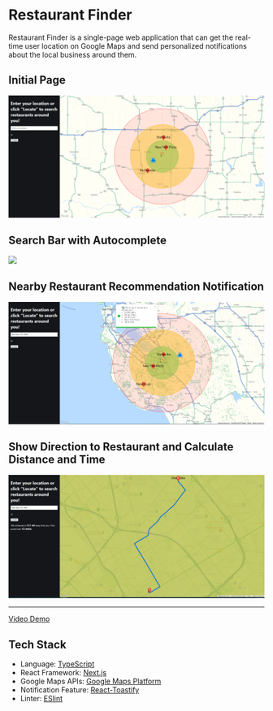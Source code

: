 # Restaurant Finder

Restaurant Finder is a single-page web application that can get the real-time user location on Google Maps and send personalized notifications about the local business around them.

## Initial Page

![](images/initial_page.png)

## Search Bar with Autocomplete

![](images/autocomplete.pngj)

## Nearby Restaurant Recommendation Notification

![](images/notification.png)

## Show Direction to Restaurant and Calculate Distance and Time

![](images/direction_and_calculation.png)

---

[Video Demo](https://youtu.be/KzjTX-5gegk)

## Tech Stack

* Language: [TypeScript](https://www.typescriptlang.org/)
* React Framework: [Next.js](https://nextjs.org/)
* Google Maps APIs: [Google Maps Platform](https://mapsplatform.google.com/)
* Notification Feature: [React-Toastify](https://github.com/fkhadra/react-toastify)
* Linter: [ESlint](https://eslint.org/)

